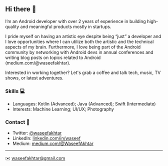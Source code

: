 ## Hi there 👋

I’m an Android developer with over 2 years of experience in building high-quality and meaningful products mostly in startups.

I pride myself on having an artistic eye despite being “just” a developer and I love opportunities where I can utilize both the artistic and the technical aspects of my brain. Furthermore, I love being part of the Android community by networking with Android devs in annual conferences and writing blog posts on topics related to Android (medium.com/@waseefakhtar).

Interested in working together? Let's grab a coffee and talk tech, music, TV shows, or latest adventures.

### Skills 💻
- Languages: Kotlin (Advanced); Java (Advanced); Swift (Intermediate)
- Interests: Machine Learning; UI/UX; Photography

### Contact 📮
- Twitter: [@waseefakhtar](https://twitter.com/waseefakhtar)
- LinkedIn: [linkedin.com/in/waseef](https://in.linkedin.com/in/waseef)
- Medium: [medium.com/@WaseefAkhtar](https://www.medium.com/@WaseefAkhtar)

---
✉️ waseefakhtar@gmail.com 

